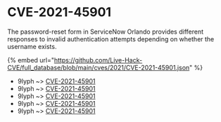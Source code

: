 # CVE-2021-45901

The password-reset form in ServiceNow Orlando provides different responses to invalid authentication attempts depending on whether the username exists.

{% embed url="https://github.com/Live-Hack-CVE/full_database/blob/main/cves/2021/CVE-2021-45901.json" %}


* 9lyph ~> [CVE-2021-45901](https://www.alice-snow.ru/2021/database/cve-2021-45901/cve-2021-45901-9lyph)
* 9lyph ~> [CVE-2021-45901](https://www.alice-snow.ru/2021/database/cve-2021-45901/cve-2021-45901-9lyph)
* 9lyph ~> [CVE-2021-45901](https://www.alice-snow.ru/2021/database/cve-2021-45901/cve-2021-45901-9lyph)
* 9lyph ~> [CVE-2021-45901](https://www.alice-snow.ru/2021/database/cve-2021-45901/cve-2021-45901-9lyph)
* 9lyph ~> [CVE-2021-45901](https://www.alice-snow.ru/2021/database/cve-2021-45901/cve-2021-45901-9lyph)